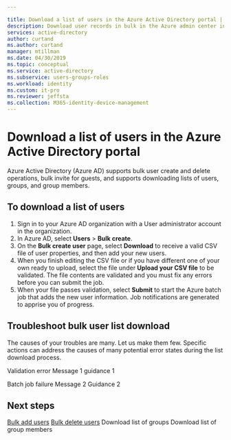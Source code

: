 ```yaml
---

title: Download a list of users in the Azure Active Directory portal | Microsoft Docs
description: Download user records in bulk in the Azure admin center in Azure Active Directory. 
services: active-directory 
author: curtand
ms.author: curtand
manager: mtillman
ms.date: 04/30/2019
ms.topic: conceptual
ms.service: active-directory
ms.subservice: users-groups-roles
ms.workload: identity
ms.custom: it-pro
ms.reviewer: jeffsta
ms.collection: M365-identity-device-management
---
```


# Download a list of users in the Azure Active Directory portal

Azure Active Directory (Azure AD) supports bulk user create and delete operations, bulk invite for guests, and supports downloading lists of users, groups, and group members.

## To download a list of users

1. Sign in to your Azure AD organization with a User administrator account in the organization.
1. In Azure AD, select **Users** > **Bulk create**.
1. On the **Bulk create user** page, select **Download** to receive a valid CSV file of user properties, and then add your new users.
1. When you finish editing the CSV file or if you have different one of your own ready to upload, select the file under **Upload your CSV file** to be validated. The file contents are validated and you must fix any errors before you can submit the job.
1. When your file passes validation, select **Submit** to start the Azure batch job that adds the new user information. Job notifications are generated to apprise you of progress.

## Troubleshoot bulk user list download

The causes of your troubles are many. Let us make them few. Specific actions can address the causes of many  potential error states during the list download process.

Validation error Message 1
guidance 1

Batch job failure Message 2
Guidance 2

## Next steps

[Bulk add users](users-bulk-add.md)
[Bulk delete users](users-bulk-delete.md)
Download list of groups
Download list of group members
